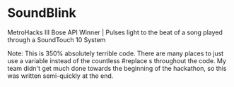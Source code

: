 # SoundBlink
MetroHacks III Bose API Winner | Pulses light to the beat of a song played through a SoundTouch 10 System

Note: This is 350% absolutely terrible code. There are many places to just use a variable instead of the countless #replace s throughout the code. My team didn't get much done towards the beginning of the hackathon, so this was written semi-quickly at the end.
